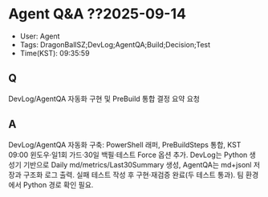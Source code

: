 ﻿# Agent Q&A ??2025-09-14

- User: Agent
- Tags: DragonBallSZ;DevLog;AgentQA;Build;Decision;Test
- Time(KST): 
09:35:59

## Q
DevLog/AgentQA 자동화 구현 및 PreBuild 통합 결정 요약 요청

## A
DevLog/AgentQA 자동화 구축: PowerShell 래퍼, PreBuildSteps 통합, KST 09:00 윈도우·일1회 가드·30일 백필·테스트 Force 옵션 추가. DevLog는 Python 생성기 기반으로 Daily md/metrics/Last30Summary 생성, AgentQA는 md+jsonl 저장과 구조화 로그 출력. 실패 테스트 작성 후 구현·재검증 완료(두 테스트 통과). 팀 환경에서 Python 경로 확인 필요.

